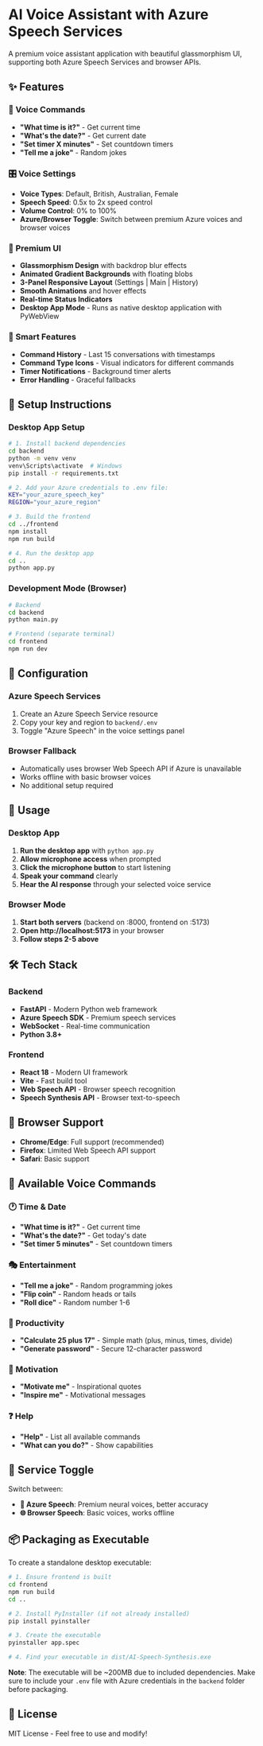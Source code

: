 # AI Voice Assistant with Azure Speech Services

A premium voice assistant application with beautiful glassmorphism UI, supporting both Azure Speech Services and browser APIs.

## ✨ Features

### 🎤 Voice Commands
- **"What time is it?"** - Get current time
- **"What's the date?"** - Get current date  
- **"Set timer X minutes"** - Set countdown timers
- **"Tell me a joke"** - Random jokes

### 🎛️ Voice Settings
- **Voice Types**: Default, British, Australian, Female
- **Speech Speed**: 0.5x to 2x speed control
- **Volume Control**: 0% to 100%
- **Azure/Browser Toggle**: Switch between premium Azure voices and browser voices

### 🎨 Premium UI
- **Glassmorphism Design** with backdrop blur effects
- **Animated Gradient Backgrounds** with floating blobs
- **3-Panel Responsive Layout** (Settings | Main | History)
- **Smooth Animations** and hover effects
- **Real-time Status Indicators**
- **Desktop App Mode** - Runs as native desktop application with PyWebView

### 📝 Smart Features
- **Command History** - Last 15 conversations with timestamps
- **Command Type Icons** - Visual indicators for different commands
- **Timer Notifications** - Background timer alerts
- **Error Handling** - Graceful fallbacks

## 🚀 Setup Instructions

### Desktop App Setup
```bash
# 1. Install backend dependencies
cd backend
python -m venv venv
venv\Scripts\activate  # Windows
pip install -r requirements.txt

# 2. Add your Azure credentials to .env file:
KEY="your_azure_speech_key"
REGION="your_azure_region"

# 3. Build the frontend
cd ../frontend
npm install
npm run build

# 4. Run the desktop app
cd ..
python app.py
```

### Development Mode (Browser)
```bash
# Backend
cd backend
python main.py

# Frontend (separate terminal)
cd frontend
npm run dev
```

## 🔧 Configuration

### Azure Speech Services
1. Create an Azure Speech Service resource
2. Copy your key and region to `backend/.env`
3. Toggle "Azure Speech" in the voice settings panel

### Browser Fallback
- Automatically uses browser Web Speech API if Azure is unavailable
- Works offline with basic browser voices
- No additional setup required

## 🎯 Usage

### Desktop App
1. **Run the desktop app** with `python app.py`
2. **Allow microphone access** when prompted
3. **Click the microphone button** to start listening
4. **Speak your command** clearly
5. **Hear the AI response** through your selected voice service

### Browser Mode
1. **Start both servers** (backend on :8000, frontend on :5173)
2. **Open http://localhost:5173** in your browser
3. **Follow steps 2-5 above**

## 🛠️ Tech Stack

### Backend
- **FastAPI** - Modern Python web framework
- **Azure Speech SDK** - Premium speech services
- **WebSocket** - Real-time communication
- **Python 3.8+**

### Frontend
- **React 18** - Modern UI framework
- **Vite** - Fast build tool
- **Web Speech API** - Browser speech recognition
- **Speech Synthesis API** - Browser text-to-speech

## 📱 Browser Support

- **Chrome/Edge**: Full support (recommended)
- **Firefox**: Limited Web Speech API support
- **Safari**: Basic support

## 🎪 Available Voice Commands

### 🕐 Time & Date
- **"What time is it?"** - Get current time
- **"What's the date?"** - Get today's date
- **"Set timer 5 minutes"** - Set countdown timers

### 🎭 Entertainment
- **"Tell me a joke"** - Random programming jokes
- **"Flip coin"** - Random heads or tails
- **"Roll dice"** - Random number 1-6

### 🧮 Productivity
- **"Calculate 25 plus 17"** - Simple math (plus, minus, times, divide)
- **"Generate password"** - Secure 12-character password

### 💪 Motivation
- **"Motivate me"** - Inspirational quotes
- **"Inspire me"** - Motivational messages

### ❓ Help
- **"Help"** - List all available commands
- **"What can you do?"** - Show capabilities

## 🔄 Service Toggle

Switch between:
- **🔵 Azure Speech**: Premium neural voices, better accuracy
- **🌐 Browser Speech**: Basic voices, works offline

## 📦 Packaging as Executable

To create a standalone desktop executable:

```bash
# 1. Ensure frontend is built
cd frontend
npm run build
cd ..

# 2. Install PyInstaller (if not already installed)
pip install pyinstaller

# 3. Create the executable
pyinstaller app.spec

# 4. Find your executable in dist/AI-Speech-Synthesis.exe
```

**Note**: The executable will be ~200MB due to included dependencies. Make sure to include your `.env` file with Azure credentials in the `backend` folder before packaging.

## 📄 License

MIT License - Feel free to use and modify!
